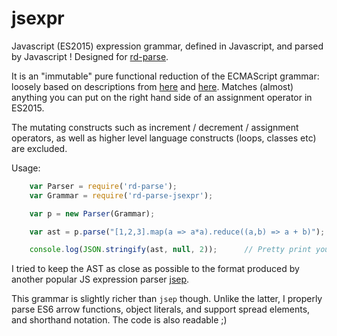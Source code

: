 # jsexpr

Javascript (ES2015) expression grammar, defined in Javascript, and parsed by Javascript !
Designed for [rd-parse](https://github.com/dmaevsky/rd-parse).

It is an "immutable" pure functional reduction of the ECMAScript grammar: loosely based on descriptions from [here](https://gist.github.com/avdg/1f10e268e484b1284b46) and [here](http://tomcopeland.blogs.com/EcmaScript.html). Matches (almost) anything you can put on the right hand side of an assignment operator in ES2015.

The mutating constructs such as increment / decrement / assignment operators, as well as higher level language constructs (loops, classes etc) are excluded.

Usage:
```javascript
    var Parser = require('rd-parse');
    var Grammar = require('rd-parse-jsexpr');

    var p = new Parser(Grammar);

    var ast = p.parse("[1,2,3].map(a => a*a).reduce((a,b) => a + b)");

    console.log(JSON.stringify(ast, null, 2));      // Pretty print your AST
```

I tried to keep the AST as close as possible to the format produced by another popular JS expression parser [jsep](http://jsep.from.so/).

This grammar is slightly richer than `jsep` though. Unlike the latter, I properly parse ES6 arrow functions, object literals, and support spread elements, and shorthand notation. The code is also readable ;)
